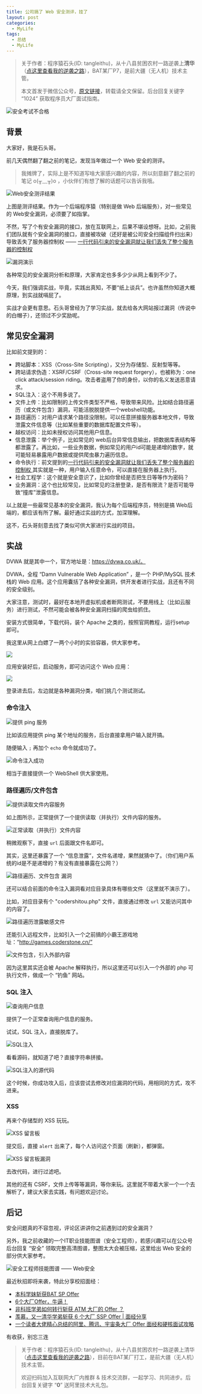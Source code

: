```yaml
---
title: 公司搞了 Web 安全测评，挂了
layout: post
categories:
  - MyLife
tags:
  - 总结
  - MyLife
---
```


> 关于作者：程序猿石头(ID: tangleithu)，从十八县贫困农村一路逆袭上**清华**（[点这里查看我的逆袭之路](https://mp.weixin.qq.com/s/G3i7qWK1MPvJ-BfUxfOycQ)），BAT某厂P7，是前大疆（无人机）技术主管。
>
> 本文首发于微信公众号，[原文链接](https://mp.weixin.qq.com/s/xZupdbSqaPSpwE4fnHMqew)，转载请全文保留。后台回复关键字 “1024” 获取程序员大厂面试指南。



![安全考试不合格](https://cdn.jsdelivr.net/gh/tl3shi/blog-resources/2021-6-28/1624893065686-%E5%AE%89%E5%85%A8%E8%80%83%E8%AF%95%E4%B8%8D%E5%90%88%E6%A0%BC.png)

## 背景

大家好，我是石头哥。

前几天偶然翻了翻之前的笔记，发现当年做过一个 Web 安全的测评。

>我摊牌了，实际上是不知道写啥大家感兴趣的内容，所以刻意翻了翻之前的笔记 o(╥﹏╥)o ，小伙伴们有想了解的话题可以告诉我哦。

![Web安全测评结果](https://cdn.jsdelivr.net/gh/tl3shi/blog-resources/2021-6-24/1624544506884-image.png)

上图是测评结果。作为一个后端程序猿（特别是做 Web 后端服务），对一些常见的 Web安全漏洞，必须要了如指掌。

不然，写了个有安全漏洞的接口，放在互联网上，后果不堪设想呀。比如，之前我们团队就有个安全漏洞的接口，直接被攻破（还好是被公司安全扫描组件扫出来）导致丢失了服务器控制权 —— [一行代码引来的安全漏洞就让我们丢失了整个服务器的控制权
](https://mp.weixin.qq.com/s/84Gg4PcJeDyPTS-IjF89gA)

![漏洞演示](https://cdn.jsdelivr.net/gh/tl3shi/blog-resources/2021-6-24/1624545860737-%E5%BE%AE%E4%BF%A1%E5%9B%BE%E7%89%87_20210624224349.gif)

各种常见的安全漏洞分析和原理，大家肯定也多多少少从网上看到不少了。

今天，我们强调实战，毕竟，实践出真知，不要“纸上谈兵”。也许虽然你知道大概原理，到实战就嗝屁了。

实战才会更有意思。石头哥曾经为了学习实战，就去给各大网站报过漏洞（传说中的白帽子），还领过不少奖励呢。

## 常见安全漏洞

比如前文提到的：

- 跨站脚本：XSS（Cross-Site Scripting），又分为存储型、反射型等等。
- 跨站请求伪造：XSRF/CSRF（Cross-site request forgery），也被称为：one click attack/session riding。攻击者盗用了你的身份，以你的名义发送恶意请求。
- SQL注入：这个不用多说了。
- 文件上传：比如限制的上传文件类型不严格，导致带来风险。比如结合路径遍历（或文件包含）漏洞，可能活脱脱提供一个webshell功能。
- 路径遍历：对用户请求某个路径没限制，可以任意拼接服务器本地文件，导致泄露文件信息等（比如某些重要的数据库配置文件等）。
- 越权访问：比如未授权访问其他用户信息。
- 信息泄露：举个例子，比如常见的 web后台异常信息输出，把数据库表结构等都泄露了。再比如，一些业务数据，例如常见的用户id可能是递增的数字，就可能轻易暴露用户数据或提供爬虫暴力遍历信息。
- 命令执行：前文提到的[一行代码引来的安全漏洞就让我们丢失了整个服务器的控制权
](https://mp.weixin.qq.com/s/84Gg4PcJeDyPTS-IjF89gA) 其实就是一种，用户输入任意命令，可以直接在服务器上执行。
- 社会工程学：这个就是安全意识了，比如你曾经是否把生日等等作为密码？
- 业务漏洞：这个也比较常见，比如常见的注册登录，是否有限流？是否可能导致“撞库”泄露信息。

以上就是一些最常见基本的安全漏洞，我认为每个后端程序员，特别是搞 Web后端的，都应该有所了解。最好通过实战的方式，加深理解。

这不，石头哥刻意去找了类似可供大家进行实战的项目。

## 实战 

DVWA 就是其中一个，官方地址是：https://dvwa.co.uk/。

DVWA，全程 “Damn Vulnerable Web Application” ，是一个 PHP/MySQL 技术栈的 Web 应用。这个应用囊括了各种安全漏洞，供开发者进行实战，且还有不同的安全级别。

大家注意，测试时，最好在本地开虚拟机或者断网测试，不要用线上（比如云服务）进行测试，不然可能会被各种安全漏洞扫描的爬虫给抓住。

安装方式很简单，下载代码，装个 Apache 之类的，按照官网教程，运行setup 即可。

我这里从网上白嫖了一两个小时的实验容器，供大家参考。

![](https://cdn.jsdelivr.net/gh/tl3shi/blog-resources/2021-6-19/1624110322395-image.png)

应用安装好后，启动服务，即可访问这个 Web 应用：

![](https://cdn.jsdelivr.net/gh/tl3shi/blog-resources/2021-6-19/1624110576194-image.png)

登录进去后，左边就是各种漏洞分类，咱们挑几个测试测试。

### 命令注入

![提供 ping 服务](https://cdn.jsdelivr.net/gh/tl3shi/blog-resources/2021-6-19/1624110928258-image.png)

比如该应用提供 ping 某个地址的服务，后台直接拿用户输入就开搞。

随便输入 `;` 再加个 `echo` 命令就成功了。

![命令注入成功](https://cdn.jsdelivr.net/gh/tl3shi/blog-resources/2021-6-19/1624111130517-image.png)

相当于直接提供一个 WebShell 供大家使用。

### 路径遍历/文件包含

![提供读取文件内容服务](https://cdn.jsdelivr.net/gh/tl3shi/blog-resources/2021-6-19/1624111471520-image.png)

如上图所示，正常提供了一个提供读取（并执行）文件内容的服务。

![正常读取（并执行）文件内容](https://cdn.jsdelivr.net/gh/tl3shi/blog-resources/2021-6-19/1624111493085-image.png)

稍微观察下，直接 `url` 后面跟文件名即可。

其实，这里还暴露了一个 “信息泄露”，文件名递增，果然就猜中了。（你们用户系统的id是不是递增的？有没有直接暴露在公网？）

![路径遍历、文件包含 漏洞](https://cdn.jsdelivr.net/gh/tl3shi/blog-resources/2021-6-19/1624111527566-image.png)

还可以结合前面的命令注入漏洞看对应目录具体有哪些文件（这里就不演示了）。

比如，对应目录有个 "codershitou.php" 文件，直接通过修改 `url` 又能访问其中的内容了。

![路径遍历泄露敏感文件](https://cdn.jsdelivr.net/gh/tl3shi/blog-resources/2021-6-19/1624111819488-image.png)

还能引入远程文件，比如引入一个之前搞的小霸王游戏地址：“http://games.coderstone.cn/”

![文件包含，引入外部内容](https://cdn.jsdelivr.net/gh/tl3shi/blog-resources/2021-6-19/1624111923686-image.png)

因为这里其实还会被 Apache 解释执行，所以这里还可以引入一个外部的 php 可执行文件，做成一个 “钓鱼” 网站。

### SQL 注入

![查询用户信息](https://cdn.jsdelivr.net/gh/tl3shi/blog-resources/2021-6-19/1624112606715-image.png)

提供了一个正常查询用户信息的服务。

试试，SQL 注入，直接脱库了。

![SQL注入](https://cdn.jsdelivr.net/gh/tl3shi/blog-resources/2021-6-19/1624112715957-image.png)

看看源码，就知道了吧？直接字符串拼接。

![SQL注入的源代码](https://cdn.jsdelivr.net/gh/tl3shi/blog-resources/2021-6-19/1624113037987-image.png)

这个时候，你成功攻入后，应该尝试去修改对应漏洞的代码，用相同的方式，攻不进来。

### XSS 

再来个存储型的 XSS 玩玩。

![XSS 留言板](https://cdn.jsdelivr.net/gh/tl3shi/blog-resources/2021-6-19/1624113525538-image.png)

提交后，直接 `alert` 出来了，每个人访问这个页面（刷新），都弹窗。

![XSS 留言板漏洞](https://cdn.jsdelivr.net/gh/tl3shi/blog-resources/2021-6-19/1624114389547-xss-store-demo.gif)

去改代码，进行过滤吧。

其他的还有 CSRF，文件上传等等漏洞，等你来玩。这里就不带着大家一个一个去解析了，建议大家去实践，有问题欢迎讨论。

## 后记

安全问题真的不容忽视，评论区讲讲你之前遇到过的安全漏洞？

另外，我之前收藏的一个IT职业技能图谱（安全工程师），若感兴趣可以在公众号后台回复 “安全” 领取完整高清图谱，整图太大会被压缩，这里给出 Web 安全的部分供大家参考。

![安全工程师技能图谱 —— Web安全](https://cdn.jsdelivr.net/gh/tl3shi/blog-resources/2021-6-25/1624552151229-image.png)

最近秋招即将来袭，特此分享校招面经：
- [本科学妹斩获BAT SP Offer](http://mp.weixin.qq.com/s?__biz=MzI3OTUzMzcwNw==&mid=2247492598&idx=1&sn=5904b3800a2091ad4215aaf156d59133&chksm=eb44e212dc336b04c37320664cb3bd4c036b1e2329810b91d393e100b9a34f495194d05c15f7#rd)
- [6个大厂Offer，牛逼！](https://mp.weixin.qq.com/s?__biz=MzI3OTUzMzcwNw==&mid=2247491218&idx=1&sn=e20fe76a2ba3e4f9986c7a1fe9d93995&chksm=eb471f76dc309660a3599c9ea11043a807ec48a81be76565a516fe989e63e8b9a6d5dce25bc6&token=623576504&lang=zh_CN&scene=21#wechat_redirect)
- [非科班学弟如何转行斩获 ATM 大厂的 Offer ？](https://mp.weixin.qq.com/s?__biz=MzI3OTUzMzcwNw==&mid=2247489734&idx=1&sn=f9172000b917ea4e81f4e8b3b2afa1e3&chksm=eb471922dc309034064a0420eeb9c21fca533f387a5a9a5bfbd0f25313d134753e490774bb9c&token=1659374559&lang=zh_CN&scene=21#wechat_redirect)
- [羡慕，又一清华学弟斩获 6 个大厂 SSP Offer | 面经分享](https://mp.weixin.qq.com/s?__biz=MzI3OTUzMzcwNw==&mid=2247490412&idx=1&sn=2512cb07a969ff50222c363dd7a6874a&chksm=eb471a88dc30939ee95067ad13447e8b9e579f719d8a89deb95ff56ae81b0447ae2c86efcbaf&token=1659374559&lang=zh_CN&scene=21#wechat_redirect)
- [一个读者大佬精心总结的阿里、腾讯、宇宙条大厂 Offer 面经和硬核面试攻略](https://mp.weixin.qq.com/s?__biz=MzI3OTUzMzcwNw==&mid=2247491116&idx=1&sn=676c6dab8dbb095a31e6fb45cb31a828&chksm=eb471fc8dc3096dea5f1a8600fdc9163d3ce228e640ddb93fad310d44e739f9d719d0722efd7&token=1903173876&lang=zh_CN&scene=21#wechat_redirect)

有收获，别忘三连

> 关于作者：程序猿石头(ID: tangleithu)，从十八县贫困农村一路逆袭上清华（[点击这里查看我的逆袭之路](https://mp.weixin.qq.com/s/G3i7qWK1MPvJ-BfUxfOycQ)），目前在BAT某厂打工，是前大疆（无人机）技术主管。
>
> 欢迎扫码加入互联网大厂内推群 & 技术交流群，一起学习、共同进步。后台回复关键字 “**0**” 送阿里技术大礼包。